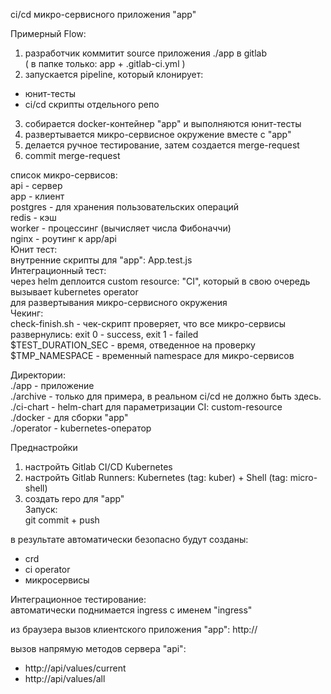 ci/cd микро-сервисного приложения "app" <br>


Примерный Flow: <br>
1. разработчик коммитит source приложения ./app в gitlab <br>
  ( в папке только: app + .gitlab-ci.yml ) <br>
2. запускается pipeline, который клонирует:  <br>
 - юнит-тесты  <br>
 - ci/cd скрипты отдельного репо <br>
3. собирается docker-контейнер "app" и выполняются юнит-тесты <br>
4. развертывается микро-сервисное окружение вместе с "app" <br>
5. делается ручное тестирование, затем создается merge-request  <br>
6. commit merge-request <br>


cписок микро-сервисов: <br>
   api - сервер <br>
   app - клиент <br>
   postgres - для хранения пользовательских операций  <br>
   redis - кэш <br>
   worker - процессинг (вычисляет числа Фибоначчи) <br>
   nginx - роутинг к app/api <br>
 Юнит тест: <br>
   внутренние скрипты для "app": App.test.js <br>
 Интеграционный тест: <br>
   через helm деплоится custom resource: "CI", который в свою очередь вызывает kubernetes operator <br>
   для развертывания микро-сервисного окружения <br>
   Чекинг: <br>
       check-finish.sh - чек-скрипт проверяет, что все микро-сервисы развернулись: exit 0 - success, exit 1 - failed <br>
           $TEST_DURATION_SEC - время, отведенное на проверку  <br>
           $TMP_NAMESPACE - временный namespace для микро-сервисов <br>
 
Директории: <br>
./app - приложение <br>
./archive - только для примера, в реальном ci/cd не должно быть здесь. <br>
  ./ci-chart - helm-chart для параметризации CI: custom-resource <br>
  ./docker - для сборки "app" <br>
  ./operator - kubernetes-оператор <br>



Преднастройки <br>
1. настройть Gitlab CI/CD Kubernetes <br>
2. настройть Gitlab Runners: Kubernetes (tag: kuber) + Shell (tag: micro-shell) <br>
3. создать repo для "app" <br>
Запуск: <br>
git commit + push <br>

в результате автоматически безопасно будут созданы: <br>
  - crd <br>
  - ci operator <br>
  - микросервисы <br>


Интеграционное тестирование: <br>
 автоматически поднимается ingress с именем "ingress" <br>
 
 из браузера вызов клиентского приложения "app": http://<ingress ip> <br>

 вызов напрямую методов сервера "api":  <br>
  - http://<ingress ip>api/values/current <br>
  - http://<ingress ip>api/values/all <br>



